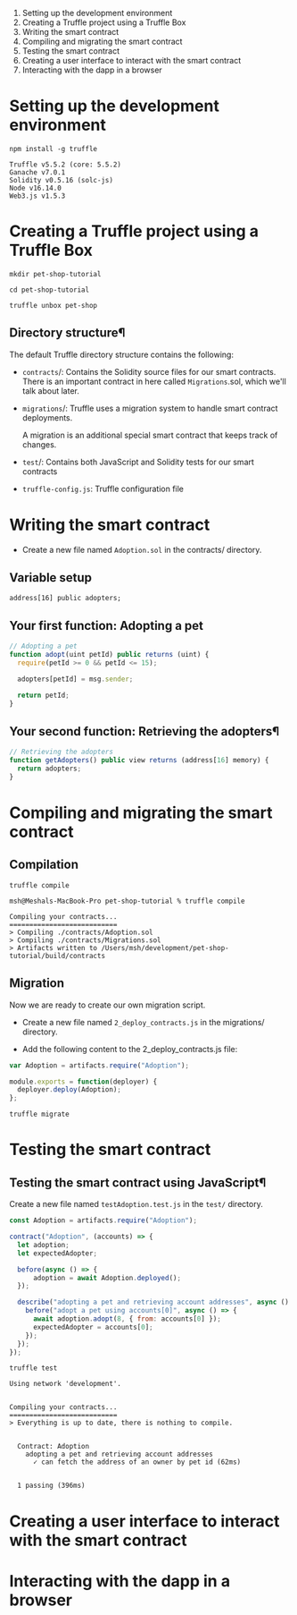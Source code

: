 1. Setting up the development environment
1. Creating a Truffle project using a Truffle Box
1. Writing the smart contract
1. Compiling and migrating the smart contract
1. Testing the smart contract
1. Creating a user interface to interact with the smart contract
1. Interacting with the dapp in a browser


# Setting up the development environment

```npm install -g truffle```

```
Truffle v5.5.2 (core: 5.5.2)
Ganache v7.0.1
Solidity v0.5.16 (solc-js)
Node v16.14.0
Web3.js v1.5.3
```

# Creating a Truffle project using a Truffle Box

```
mkdir pet-shop-tutorial

cd pet-shop-tutorial
```
```truffle unbox pet-shop```

## Directory structure¶
The default Truffle directory structure contains the following:

- `contracts`/: Contains the Solidity source files for our smart contracts. There is an important contract in here called `Migrations`.sol, which we'll talk about later.
- `migrations`/: Truffle uses a migration system to handle smart contract deployments. 

    A migration is an additional special smart contract that keeps track of changes.
- `test`/: Contains both JavaScript and Solidity tests for our smart contracts
- `truffle-config.js`: Truffle configuration file

# Writing the smart contract

- Create a new file named `Adoption.sol` in the contracts/ directory.
## Variable setup

```address[16] public adopters;```

## Your first function: Adopting a pet
```js
// Adopting a pet
function adopt(uint petId) public returns (uint) {
  require(petId >= 0 && petId <= 15);

  adopters[petId] = msg.sender;

  return petId;
}
```

## Your second function: Retrieving the adopters¶

```js
// Retrieving the adopters
function getAdopters() public view returns (address[16] memory) {
  return adopters;
}
```

# Compiling and migrating the smart contract

## Compilation

```truffle compile```

```
msh@Meshals-MacBook-Pro pet-shop-tutorial % truffle compile

Compiling your contracts...
===========================
> Compiling ./contracts/Adoption.sol
> Compiling ./contracts/Migrations.sol
> Artifacts written to /Users/msh/development/pet-shop-tutorial/build/contracts
```

## Migration

Now we are ready to create our own migration script.

- Create a new file named `2_deploy_contracts.js` in the migrations/ directory.

- Add the following content to the 2_deploy_contracts.js file:


```js
var Adoption = artifacts.require("Adoption");

module.exports = function(deployer) {
  deployer.deploy(Adoption);
};
```
```truffle migrate```

# Testing the smart contract
## Testing the smart contract using JavaScript¶

Create a new file named `testAdoption.test.js` in the `test/` directory.


```js
const Adoption = artifacts.require("Adoption");

contract("Adoption", (accounts) => {
  let adoption;
  let expectedAdopter;

  before(async () => {
      adoption = await Adoption.deployed();
  });

  describe("adopting a pet and retrieving account addresses", async () => {
    before("adopt a pet using accounts[0]", async () => {
      await adoption.adopt(8, { from: accounts[0] });
      expectedAdopter = accounts[0];
    });
  });
});

```

`truffle test`

```
Using network 'development'.


Compiling your contracts...
===========================
> Everything is up to date, there is nothing to compile.


  Contract: Adoption
    adopting a pet and retrieving account addresses
      ✓ can fetch the address of an owner by pet id (62ms)


  1 passing (396ms)
```

# Creating a user interface to interact with the smart contract
# Interacting with the dapp in a browser
